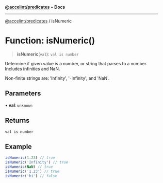 <!-- Copyright 2025 Hypergiant Galactic Systems Inc. All rights reserved.
This file is licensed to you under the Apache License, Version 2.0 (the "License");
you may not use this file except in compliance with the License. You may obtain a copy
of the License at https://www.apache.org/licenses/LICENSE-2.0
Unless required by applicable law or agreed to in writing, software distributed under
the License is distributed on an "AS IS" BASIS, WITHOUT WARRANTIES OR REPRESENTATIONS
OF ANY KIND, either express or implied. See the License for the specific language
governing permissions and limitations under the License. -->

[**@accelint/predicates**](../README.md) • **Docs**

***

[@accelint/predicates](../README.md) / isNumeric

# Function: isNumeric()

> **isNumeric**(`val`): `val is number`

Determine if given value is a number, or string that parses to a number. Includes infinities and NaN.

Non-finite strings are: 'Infinity', '-Infinity', and 'NaN'.

## Parameters

• **val**: `unknown`

## Returns

`val is number`

## Example

```ts
isNumeric(1.23) // true
isNumeric('Infinity') // true
isNumeric(NaN) // true
isNumeric('1.23') // true
isNumeric('hi') // false
```
